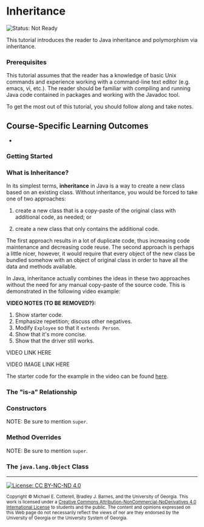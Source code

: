 # Inheritance

![Status: Not Ready](https://img.shields.io/badge/Status-Not%20Ready-red.svg)

This tutorial introduces the reader to Java inheritance and polymorphism via inheritance.

### Prerequisites

This tutorial assumes that the reader has a knowledge of basic Unix commands and experience working
with a command-line text editor (e.g. emacs, vi, etc.). The reader should be familiar with compiling
and running Java code contained in packages and working with the Javadoc tool.

To get the most out of this tutorial, you should follow along and take notes.

## Course-Specific Learning Outcomes

*

### Getting Started

### What is Inheritance?

In its simplest terms, **inheritance** in Java is a way to create a new class based on an
existing class. Without inheritance, you would be forced to take one of two approaches:

1. create a new class that is a copy-paste of the original class with additional code,
   as needed; or

1. create a new class that only contains the additional code.

The first approach results in a lot of duplicate code, thus increasing code maintenance
and decreasing code reuse. The second approach is perhaps a little nicer, however, it
would require that every object of the new class be bundled somehow with an object of
original class in order to have all the data and methods available.

In Java, inheritance actually combines the ideas in these two approaches without the
need for any manual copy-paste of the source code. This is demonstrated in the following 
video example:

**VIDEO NOTES (TO BE REMOVED?):**

1. Show starter code.
1. Emphasize repetition; discuss other negatives.
1. Modify `Exployee` so that it `extends Person`.
1. Show that it's more concise.
1. Show that the driver still works.

VIDEO LINK HERE

VIDEO IMAGE LINK HERE

The starter code for the example in the video can be found [here](person/).

### The "is-a" Relationship

### Constructors

NOTE: Be sure to mention `super`.

### Method Overrides

NOTE: Be sure to mention `super`.

### The `java.lang.Object` Class

<hr/>

[![License: CC BY-NC-ND 4.0](https://img.shields.io/badge/License-CC%20BY--NC--ND%204.0-lightgrey.svg)](http://creativecommons.org/licenses/by-nc-nd/4.0/)

<small>
Copyright &copy; Michael E. Cotterell, Bradley J. Barnes, and the University of Georgia.
This work is licensed under a <a rel="license" href="http://creativecommons.org/licenses/by-nc-nd/4.0/">Creative Commons Attribution-NonCommercial-NoDerivatives 4.0 International License</a> to students and the public.
The content and opinions expressed on this Web page do not necessarily reflect the views of nor are they endorsed by the University of Georgia or the University System of Georgia.
</small>
